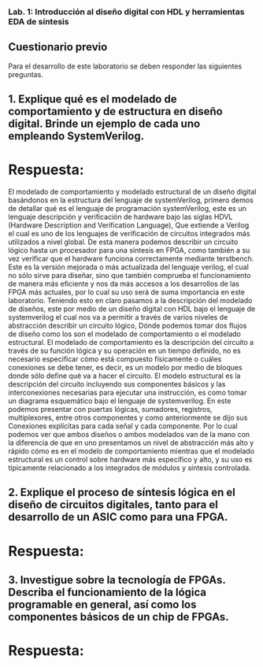 ###  Lab. 1: Introducción al diseño digital con HDL y herramientas EDA de síntesis
## Cuestionario previo
 Para el desarrollo de este laboratorio se deben responder las siguientes preguntas.
 ## 1. Explique qué es el modelado de comportamiento y de estructura en diseño digital. Brinde un ejemplo de cada uno empleando SystemVerilog.
 # Respuesta:
 El modelado de comportamiento y modelado estructural de un diseño digital basándonos en la estructura del lenguaje de systemVerilog, primero demos de detallar qué es el lenguaje de programación systemVerilog, este es un lenguaje descripción y verificación de hardware bajo las siglas HDVL (Hardware Description and Verification Language), Que extiende a Verilog el cual es uno de los lenguajes de verificación de circuitos integrados más utilizados a nivel global. De esta manera podemos describir un circuito lógico hasta un procesador para una síntesis en FPGA, como también a su vez verificar que el hardware funciona correctamente mediante terstbench. 
Este es la versión mejorada o más actualizada del lenguaje verilog, el cual no sólo sirve para diseñar, sino que también comprueba el funcionamiento de manera más eficiente y nos da más accesos a los desarrollos de las FPGA más actuales, por lo cual su uso será de suma importancia en este laboratorio.
Teniendo esto en claro pasamos a la descripción del modelado de diseños, este por medio de un diseño digital con HDL bajo el lenguaje de systemverilog el cual nos va a permitir a través de varios niveles de abstracción describir un circuito lógico, Dónde podemos tomar dos flujos de diseño como los son el modelado de comportamiento o el modelado estructural.
El modelado de comportamiento es la descripción del circuito a través de su función lógica y su operación en un tiempo definido, no es necesario especificar cómo está compuesto físicamente o cuáles conexiones se debe tener, es decir, es un modelo por medio de bloques donde sólo define qué va a hacer el circuito.
El modelo estructural es la descripción del circuito incluyendo sus componentes básicos y las interconexiones necesarias para ejecutar una instrucción, es como tomar un diagrama esquemático bajo el lenguaje de systemverilog. En este podemos presentar con puertas lógicas, sumadores, registros, multiplexores, entre otros componentes y como anteriormente se dijo sus Conexiones explícitas para cada señal y cada componente.
Por lo cual podemos ver que ambos diseños o ambos modelados van de la mano con la diferencia de que en uno presentamos un nivel de abstracción más alto y rápido cómo es en el modelo de comportamiento mientras que el modelado estructural es un control sobre hardware más específico y alto, y su uso es típicamente relacionado a los integrados de módulos y síntesis controlada.

 ## 2. Explique el proceso de síntesis lógica en el diseño de circuitos digitales, tanto para el desarrollo de un ASIC como para una FPGA.
 # Respuesta:
 ## 3. Investigue sobre la tecnología de FPGAs. Describa el funcionamiento de la lógica programable en general, así como los componentes básicos de un chip de FPGAs.
 # Respuesta: